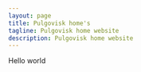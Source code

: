 ```yaml
---
layout: page
title: Pulgovisk home's 
tagline: Pulgovisk home website
description: Pulgovisk home website
---
```


Hello world
